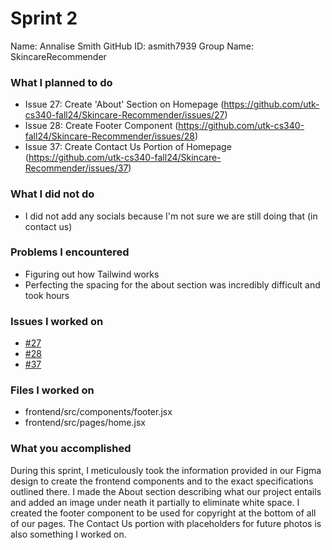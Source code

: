 # Sprint 2

Name: Annalise Smith
GitHub ID: asmith7939
Group Name: SkincareRecommender

### What I planned to do
- Issue 27: Create 'About' Section on Homepage (https://github.com/utk-cs340-fall24/Skincare-Recommender/issues/27)
- Issue 28: Create Footer Component (https://github.com/utk-cs340-fall24/Skincare-Recommender/issues/28)
- Issue 37: Create Contact Us Portion of Homepage (https://github.com/utk-cs340-fall24/Skincare-Recommender/issues/37)

### What I did not do
- I did not add any socials because I'm not sure we are still doing that (in contact us)

### Problems I encountered
- Figuring out how Tailwind works
- Perfecting the spacing for the about section was incredibly difficult and took hours

### Issues I worked on
- [#27](https://github.com/utk-cs340-fall24/Skincare-Recommender/issues/27)
- [#28](https://github.com/utk-cs340-fall24/Skincare-Recommender/issues/28)
- [#37](https://github.com/utk-cs340-fall24/Skincare-Recommender/issues/37)

### Files I worked on
- frontend/src/components/footer.jsx
- frontend/src/pages/home.jsx

### What you accomplished
During this sprint, I meticulously took the information provided in our Figma design to create the frontend components and to the exact specifications outlined there. I made the About section describing what our project entails and added an image under neath it partially to eliminate white space. I created the footer component to be used for copyright at the bottom of all of our pages. The Contact Us portion with placeholders for future photos is also something I worked on.